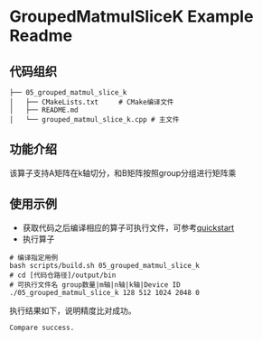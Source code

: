 # GroupedMatmulSliceK Example Readme
## 代码组织
```
├── 05_grouped_matmul_slice_k
│   ├── CMakeLists.txt     # CMake编译文件
│   ├── README.md
│   └── grouped_matmul_slice_k.cpp # 主文件
```
## 功能介绍
该算子支持A矩阵在k轴切分，和B矩阵按照group分组进行矩阵乘
## 使用示例
- 获取代码之后编译相应的算子可执行文件，可参考[quickstart](../../docs/quickstart.md#算子编译)
- 执行算子
```
# 编译指定用例
bash scripts/build.sh 05_grouped_matmul_slice_k
# cd [代码仓路径]/output/bin
# 可执行文件名 group数量|m轴|n轴|k轴|Device ID
./05_grouped_matmul_slice_k 128 512 1024 2048 0
```
执行结果如下，说明精度比对成功。
```
Compare success.
```